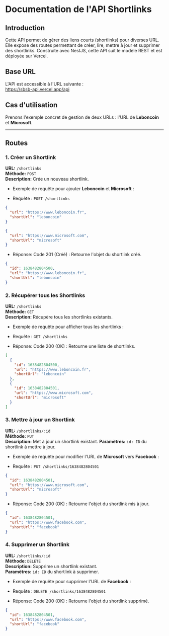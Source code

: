 # Documentation de l'API Shortlinks

## Introduction

Cette API permet de gérer des liens courts (shortlinks) pour diverses URL. Elle expose des routes permettant de créer, lire, mettre à jour et supprimer des shortlinks. Construite avec NestJS, cette API suit le modèle REST et est déployée sur Vercel.

## Base URL

L'API est accessible à l'URL suivante :  
https://sbsb-api.vercel.app/api

## Cas d'utilisation

Prenons l'exemple concret de gestion de deux URLs : l'URL de **Leboncoin** et **Microsoft**.

---

## Routes

### 1. Créer un Shortlink

**URL:** `/shortlinks`  
**Méthode:** `POST`  
**Description:** Crée un nouveau shortlink.  

- Exemple de requête pour ajouter **Leboncoin** et **Microsoft** :

- Requête : `POST /shortlinks`

```json
{
  "url": "https://www.leboncoin.fr",
  "shortUrl": "leboncoin"
}
```

```json
{
  "url": "https://www.microsoft.com",
  "shortUrl": "microsoft"
}
```

- Réponse: Code 201 (Créé) : Retourne l'objet du shortlink créé.

```json
{
  "id": 1638482804500,
  "url": "https://www.leboncoin.fr",
  "shortUrl": "leboncoin"
}
```

### 2. Récupérer tous les Shortlinks

**URL:** `/shortlinks`  
**Méthode:** `GET`  
**Description:** Récupère tous les shortlinks existants.  

- Exemple de requête pour afficher tous les shortlinks :

- Requête : `GET /shortlinks`

- Réponse: Code 200 (OK) : Retourne une liste de shortlinks.

```json
[
  {
    "id": 1638482804500,
    "url": "https://www.leboncoin.fr",
    "shortUrl": "leboncoin"
  },
  {
    "id": 1638482804501,
    "url": "https://www.microsoft.com",
    "shortUrl": "microsoft"
  }
]
```

### 3. Mettre à jour un Shortlink

**URL:** `/shortlinks/:id`  
**Méthode:** `PUT`  
**Description:** Met à jour un shortlink existant.
**Paramètres:** `id: ID` du shortlink à mettre à jour.

- Exemple de requête pour modifier l'URL de **Microsoft** vers **Facebook** :

- Requête : `PUT /shortlinks/1638482804501`

```json
{
  "id": 1638482804501,
  "url": "https://www.microsoft.com",
  "shortUrl": "microsoft"
}
```

- Réponse: Code 200 (OK) : Retourne l'objet du shortlink mis à jour.

```json
{
  "id": 1638482804501,
  "url": "https://www.facebook.com",
  "shortUrl": "facebook"
}
```

### 4. Supprimer un Shortlink

**URL:** `/shortlinks/:id`  
**Méthode:** `DELETE`  
**Description:** Supprime un shortlink existant.  
**Paramètres:** `id: ID` du shortlink à supprimer.

- Exemple de requête pour supprimer l'URL de **Facebook** :

- Requête : `DELETE /shortlinks/1638482804501`
- Réponse: Code 200 (OK) : Retourne l'objet du shortlink supprimé.

```json
{
  "id": 1638482804501,
  "url": "https://www.facebook.com",
  "shortUrl": "facebook"
}
```
